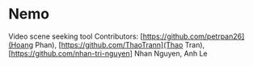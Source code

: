 # Nemo
Video scene seeking tool
Contributors: [https://github.com/petrpan26](Hoang Phan), [https://github.com/ThaoTrann](Thao Tran), [https://github.com/nhan-tri-nguyen] Nhan Nguyen, Anh Le
